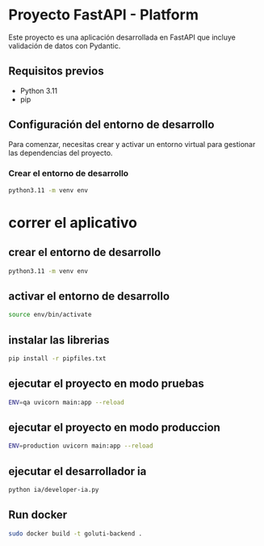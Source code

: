 # Proyecto FastAPI - Platform

Este proyecto es una aplicación desarrollada en FastAPI que incluye validación de datos con Pydantic.

## Requisitos previos

- Python 3.11
- pip

## Configuración del entorno de desarrollo

Para comenzar, necesitas crear y activar un entorno virtual para gestionar las dependencias del proyecto.

### Crear el entorno de desarrollo

```bash
python3.11 -m venv env
```

# correr el aplicativo

## crear el entorno de desarrollo

```bash
python3.11 -m venv env
```

## activar el entorno de desarrollo

```bash
source env/bin/activate
```

## instalar las librerias

```bash
pip install -r pipfiles.txt
```

## ejecutar el proyecto en modo pruebas

```bash
ENV=qa uvicorn main:app --reload
```

## ejecutar el proyecto en modo produccion

```bash
ENV=production uvicorn main:app --reload
```

## ejecutar el desarrollador ia

```bash
python ia/developer-ia.py
```

## Run docker

```bash
sudo docker build -t goluti-backend .
```





